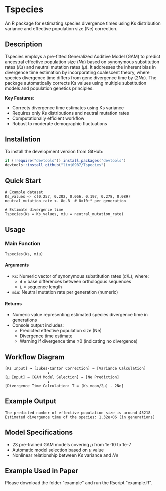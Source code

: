 # Tspecies

An R package for estimating species divergence times using Ks distribution variance and effective population size (Ne) correction.

## Description

Tspecies employs a pre-fitted Generalized Additive Model (GAM) to predict ancestral effective population size (*Ne*) based on synonymous substitution rates (*Ks*) and neutral mutation rates (*μ*). It addresses the inherent bias in divergence time estimation by incorporating coalescent theory, where species divergence time differs from gene divergence time by \(2*Ne*\). The package automatically corrects Ks values using multiple substitution models and population genetics principles.

**Key Features**:
- Corrects divergence time estimates using Ks variance
- Requires only Ks distributions and neutral mutation rates
- Computationally efficient workflow
- Robust to moderate demographic fluctuations

## Installation

To install the development version from GitHub:

```r
if (!require("devtools")) install.packages("devtools")
devtools::install_github("limj0987/Tspecies")
```

## Quick Start

```
# Example dataset
Ks_values <- c(0.257, 0.202, 0.066, 0.197, 0.278, 0.089)
neutral_mutation_rate <- 8e-8  # 8×10⁻⁸ per generation

# Estimate divergence time
Tspecies(Ks = Ks_values, miu = neutral_mutation_rate)
```

## Usage

### Main Function

```
Tspecies(Ks, miu)
```

#### Arguments

- `Ks`: Numeric vector of synonymous substitution rates (d/L), where:
  - `d` = base differences between orthologous sequences
  - `L` = sequence length
- `miu`: Neutral mutation rate per generation (numeric)

#### Returns

- Numeric value representing estimated species divergence time in generations
- Console output includes:
  - Predicted effective population size (Ne)
  - Divergence time estimate
  - Warning if divergence time ≤0 (indicating no divergence)

## Workflow Diagram

```
[Ks Input] → [Jukes-Cantor Correction] → [Variance Calculation]
                   ↓
[μ Input] → [GAM Model Selection] → [Ne Prediction]
                   ↓
[Divergence Time Calculation: T = (Ks_mean/2μ) - 2Ne]
```

## Example Output

```
The predicted number of effective population size is around 45218 
Estimated divergence time of the species: 1.32e+06 (in generations)
```

## Model Specifications

- 23 pre-trained GAM models covering *μ* from 1e-10 to 1e-7
- Automatic model selection based on *μ* value
- Nonlinear relationship between *Ks* variance and *Ne*

## Example Used in Paper

Please download the folder "example" and run the Rscript "example.R".

